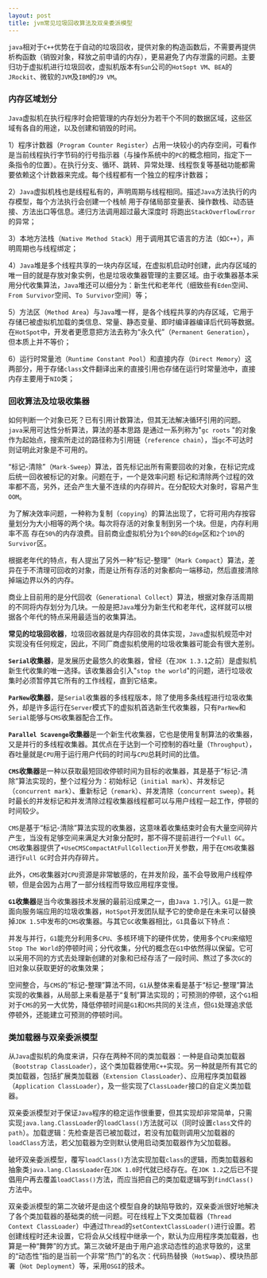 ```yaml
---
layout: post
title: jvm常见垃圾回收算法及双亲委派模型
---
```

`java`相对于`C++`优势在于自动的垃圾回收，提供对象的构造函数后，不需要再提供析构函数（销毁对象，释放之前申请的内存），更易避免了内存泄露的问题。主要归功于虚拟机进行垃圾回收，虚拟机版本有`Sun`公司的`HotSopt VM`、`BEA`的`JRockit`、微软的`JVM`及`IBM`的`J9 VM`。

### 内存区域划分

`Java`虚拟机在执行程序时会把管理的内存划分为若干个不同的数据区域，这些区域有各自的用途，以及创建和销毁的时间。

1）程序计数器（`Program Counter Register`）占用一块较小的内存空间，可看作是当前线程执行字节码的行号指示器（与操作系统中的`PC`的概念相同，指定下一条指令的位置）。在执行分支、循环、跳转、异常处理、线程恢复等基础功能都需要依赖这个计数器来完成。每个线程都有一个独立的程序计数器；

2）`Java`虚拟机栈也是线程私有的，声明周期与线程相同。描述`Java`方法执行的内存模型，每个方法执行会创建一个栈帧 用于存储局部变量表、操作数栈、动态链接、方法出口等信息。递归方法调用超过最大深度时 将跑出`StackOverflowError`的异常；
<!-- more -->
3）本地方法栈（`Native Method Stack`）用于调用其它语言的方法（如`C++`），声明周期也与线程绑定；

4）`Java`堆是多个线程共享的一块内存区域，在虚拟机启动时创建，此内存区域的唯一目的就是存放对象实例，也是垃圾收集器管理的主要区域。由于收集器基本采用分代收集算法，`Java`堆还可以细分为：新生代和老年代（细致些有`Eden`空间、`From Survivor`空间、`To Survivor`空间）等；

5）方法区（`Method Area`）与`Java`堆一样，是各个线程共享的内存区域，它用于存储已被虚拟机加载的类信息、常量、静态变量、即时编译器编译后代码等数据。在`HotSpot`中，开发者更愿意把方法去称为“永久代”（`Permanent Generation`），但本质上并不等价；

6）运行时常量池（`Runtime Constant Pool`）和直接内存（`Direct Memory`）这两部分，用于存储`class`文件翻译出来的直接引用也存储在运行时常量池中，直接内存主要用于`NIO`类；

### 回收算法及垃圾收集器

如何判断一个对象已死？已有引用计数算法，但其无法解决循环引用的问题。`java`采用可达性分析算法，算法的基本思路 是通过一系列称为"`gc roots` "的对象作为起始点，搜索所走过的路径称为引用链（`reference chain`），当`gc`不可达时 则证明此对象是不可用的。

“标记-清除”（`Mark-Sweep`）算法，首先标记出所有需要回收的对象，在标记完成后统一回收被标记的对象。问题在于，一个是效率问题 标记和清除两个过程的效率都不高，另外，还会产生大量不连续的内存碎片。在分配较大对象时，容易产生`OOM`。

为了解决效率问题，一种称为复制（`copying`）的算法出现了，它将可用内存按容量划分为大小相等的两个块。每次将存活的对象复制到另一个块。但是，内存利用率不高 存在`50%`的内存浪费。目前商业虚拟机分为`1`个`80%`的`Edge`区和`2`个`10%`的`Survivor`区。

根据老年代的特点，有人提出了另外一种“标记-整理”（`Mark Compact`）算法，差异在于不清理可回收的对象，而是让所有存活的对象都向一端移动，然后直接清除掉端边界以外的内存。

商业上目前用的是分代回收（`Generational Collect`）算法，根据对象存活周期的不同将内存划分为几块。一般是把`Java`堆分为新生代和老年代，这样就可以根据各个年代的特点采用最适当的收集算法。

**常见的垃圾回收器**，垃圾回收器就是内存回收的具体实现，`Java`虚拟机规范中对实现没有任何规定，因此，不同厂商虚拟机使用的垃圾收集器可能会有很大差别。

**`Serial`收集器**，是发展历史最悠久的收集器，曾经（在`JDK 1.3.1`之前）是虚拟机新生代收集的唯一选择。该收集器会引入"`stop the world`"的问题，进行垃圾收集时必须暂停其它所有的工作线程，直到它结束。

**`ParNew`收集器**，是`Serial`收集器的多线程版本，除了使用多条线程进行垃圾收集外，却是许多运行在`Server`模式下的虚拟机首选新生代收集器，只有`ParNew`和`Serial`能够与`CMS`收集器配合工作。

**`Parallel Scavenge`收集器**是一个新生代收集器，它也是使用复制算法的收集器，又是并行的多线程收集器。其优点在于达到一个可控制的吞吐量（`Throughput`），吞吐量就是`CPU`用于运行用户代码的时间与`CPU`总耗时间的比值。

**`CMS`收集器**是一种以获取最短回收停顿时间为目标的收集器，其是基于“标记-清除”算法实现的，整个过程分为：初始标记（`initial mark`）、并发标记（`concurrent mark`）、重新标记（`remark`）、并发清除（`concurrent sweep`）。耗时最长的并发标记和并发清除过程收集器线程都可以与用户线程一起工作，停顿的时间较少。

`CMS`是基于“标记-清除”算法实现的收集器，这意味着收集结束时会有大量空间碎片产生，当没有足够空间来满足大对象分配时，那不得不提前进行一个`Full GC`。`CMS`收集器提供了`+UseCMSCompactAtFullCollection`开关参数，用于在`CMS`收集器进行`Full GC`时合并内存碎片。

此外，`CMS`收集器对`CPU`资源是非常敏感的，在并发阶段，虽不会导致用户线程停顿，但是会因为占用了一部分线程而导致应用程序变慢。

**`G1`收集器**是当今收集器技术发展的最前沿成果之一，由`Java 1.7`引入。`G1`是一款面向服务端应用的垃圾收集器，`HotSpot`开发团队赋予它的使命是在未来可以替换掉`JDK 1.5`中发布的`CMS`收集器。与其它`GC`收集器相比，`G1`具备以下特点：

并发与并行，`G1`能充分利用多`CPU`、多核环境下的硬件优势，使用多个`CPU`来缩短`Stop The World`的停顿时间；分代收集，分代的概念在`G1`中依然得以保留。它可以采用不同的方式去处理新创建的对象和已经存活了一段时间、熬过了多次`GC`的旧对象以获取更好的收集效果；

空间整合，与`CMS`的“标记-整理”算法不同，`G1`从整体来看是基于“标记-整理”算法实现的收集器，从局部上来看是基于“复制”算法实现的；可预测的停顿，这个`G1`相对于`CMS`的另一大优势，降低停顿时间是`G1`和`CMS`共同的关注点，但`G1`处理追求低停顿外，还能建立可预测的停顿时间。

### 类加载器与双亲委派模型

从`Java`虚拟机的角度来讲，只存在两种不同的类加载器：一种是自动类加载器（`Bootstrap ClassLoader`），这个类加载器使用`C++`实现。另一种就是所有其它的类加载器，包括扩展类加载器（`Extension ClassLoader`）、应用程序类加载器（`Application ClassLoader`），及一些实现了`ClassLoader`接口的自定义类加载器。

双亲委派模型对于保证`Java`程序的稳定运作很重要，但其实现却非常简单，只需实现`java.lang.ClassLoader`的`loadClass()`方法就可以（同时设置`class`文件的`path`）。加载逻辑：先检查是否已被加载过，若没有加载则调用父加载器的`loadClass`方法，若父加载器为空则默认使用启动类加载器作为父加载器。

破坏双亲委派模型，覆写`loadClass()`方法实现加载`class`的逻辑，而类加载器和抽象类`java.lang.ClassLoader`在`JDK 1.0`时代就已经存在。在`JDK 1.2`之后已不提倡用户再去覆盖`loadClass()`方法，而应当把自己的类加载逻辑写到`findClass()`方法中。

双亲委派模型的第二次破坏是由这个模型自身的缺陷导致的，双亲委派很好地解决了各个类加载器的基础类的统一问题。可在线程上下文类加载器（`Thread Context ClassLoader`）中通过`Thread`的`setContextClassLoader()`进行设置。若创建线程时还未设置，它将会从父线程中继承一个，默认为应用程序类加载器，也算是一种“舞弊”的方式。第三次破坏是由于用户追求动态性的追求导致的，这里的“动态性”指的是当前一个非常“热门”的名次：代码热替换（`HotSwap`）、模块热部署（`Hot Deployment`）等，采用`OSGI`的技术。







